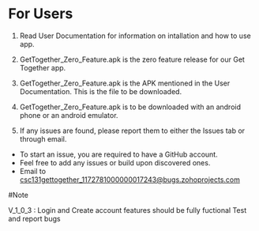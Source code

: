 # For Users
1. Read User Documentation for information on intallation and how to use app.

2. GetTogether_Zero_Feature.apk is the zero feature release for our Get Together app. 

3. GetTogether_Zero_Feature.apk is the APK mentioned in the User Documentation. This is the file to be downloaded.  

4. GetTogether_Zero_Feature.apk is to be downloaded with an android phone or an android emulator. 

5. If any issues are found, please report them to either the Issues tab or through email.
  - To start an issue, you are required to have a GitHub account.
  - Feel free to add any issues or build upon discovered ones.
  - Email to csc131gettogether_1172781000000017243@bugs.zohoprojects.com

#Note

V_1_0_3 : Login and Create account features should be fully fuctional 
Test and report bugs 
